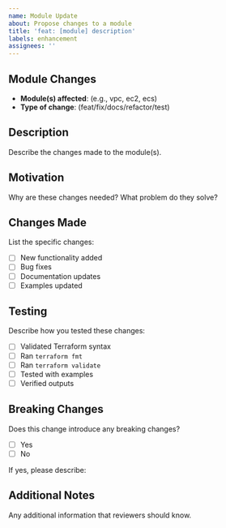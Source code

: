 ```yaml
---
name: Module Update
about: Propose changes to a module
title: 'feat: [module] description'
labels: enhancement
assignees: ''
---
```


## Module Changes
- **Module(s) affected**: (e.g., vpc, ec2, ecs)
- **Type of change**: (feat/fix/docs/refactor/test)

## Description
Describe the changes made to the module(s).

## Motivation
Why are these changes needed? What problem do they solve?

## Changes Made
List the specific changes:

- [ ] New functionality added
- [ ] Bug fixes
- [ ] Documentation updates
- [ ] Examples updated

## Testing
Describe how you tested these changes:

- [ ] Validated Terraform syntax
- [ ] Ran `terraform fmt`
- [ ] Ran `terraform validate`
- [ ] Tested with examples
- [ ] Verified outputs

## Breaking Changes
Does this change introduce any breaking changes?
- [ ] Yes
- [ ] No

If yes, please describe:

## Additional Notes
Any additional information that reviewers should know.